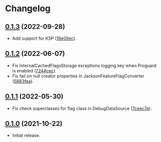 # Changelog

## [0.1.3] (2022-09-28)
- Add support for KSP ([19e09ec](https://github.com/qiwi/FeatureToggle/commit/19e09ec7cfc9c6791e2424a844e15d017d2bcd1a)).

## [0.1.2] (2022-06-07)
- Fix InternalCachedFlagsStorage exceptions logging key when Proguard is enabled ([7244cec](https://github.com/qiwi/FeatureToggle/commit/7244cece47e7e9b9398d9fabeda9a82ef5e8c9b3)).
- Fix fail on null creator properties in JacksonFeatureFlagConverter ([5883fea](https://github.com/qiwi/FeatureToggle/commit/5883feae4a9ea6740f129db4244c84483c8e368f)).

## [0.1.1] (2022-05-30)
- Fix check superclasses for flag class in DebugDataSource ([7ceec7e](https://github.com/qiwi/FeatureToggle/commit/7ceec7e823b6a2403a56be341eadc778294e61be)).

## [0.1.0] (2021-10-22)
- Initial release.

[0.1.3]: https://github.com/qiwi/FeatureToggle/releases/tag/0.1.3
[0.1.2]: https://github.com/qiwi/FeatureToggle/releases/tag/0.1.2
[0.1.1]: https://github.com/qiwi/FeatureToggle/releases/tag/0.1.1
[0.1.0]: https://github.com/qiwi/FeatureToggle/releases/tag/0.1.0
